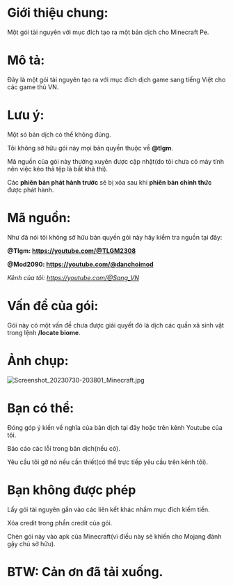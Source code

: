 # Giới thiệu chung:
Một gói tài nguyên với mục đích tạo ra một bản dịch cho Minecraft Pe.
# Mô tả:
Đây là một gói tài nguyên tạo ra với mục đích dịch game sang tiếng Việt cho các game thủ VN.
# Lưu ý:
Một só bản dịch có thể không đúng.

Tôi không sở hữu gói này mọi bản quyền thuộc về **@tlgm**.

Mã nguồn của gói này thường xuyên được cập nhật(do tôi chưa có máy tính nên việc kéo thả tệp là bất khả thi).

Các **phiên bản phát hành trước** sẽ bị xóa sau khi **phiên bản chính thức** được phát hành.
# Mã nguồn:
Như đã nói tôi không sở hữu bản quyền gói này hãy kiểm tra nguồn tại đây:

**@Tlgm: https://youtube.com/@TLGM2308**

**@Mod2090: https://youtube.com/@danchoimod**

*Kênh của tôi: https://youtube.com/@Sang_VN*
# Vấn đề của gói:
Gói này có một vấn đề chưa được giải quyết đó là dịch các quần xã sinh vật trong lệnh **/locate biome**.
# Ảnh chụp:
![Screenshot_20230730-203801_Minecraft.jpg](https://github.com/Sang5231/RP-Vietnamese)
# Bạn có thể:
Đóng góp ý kiến về nghĩa của bản dịch tại đây hoặc trên kênh Youtube của tôi.

Báo cáo các lỗi trong bản dịch(nếu có).

Yêu cầu tôi gỡ nó nếu cần thiết(có thể trực tiếp yêu cầu trên kênh tôi).
# Bạn không được phép
Lấy gói tài nguyên gắn vào các liên kết khác nhầm mục đích kiếm tiền.

Xóa credit trong phần credit của gói.

Chèn gói này vào apk của Minecraft(vì điều này sẽ khiến cho Mojang đánh gậy chủ sở hữu).
# BTW: Cản ơn đã tải xuống.
